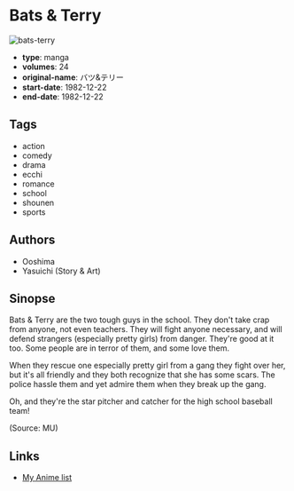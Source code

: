 # Bats & Terry

![bats-terry](https://cdn.myanimelist.net/images/manga/3/89291.jpg)

-   **type**: manga
-   **volumes**: 24
-   **original-name**: バツ&テリー
-   **start-date**: 1982-12-22
-   **end-date**: 1982-12-22

## Tags

-   action
-   comedy
-   drama
-   ecchi
-   romance
-   school
-   shounen
-   sports

## Authors

-   Ooshima
-   Yasuichi (Story & Art)

## Sinopse

Bats & Terry are the two tough guys in the school. They don't take crap from anyone, not even teachers. They will fight anyone necessary, and will defend strangers (especially pretty girls) from danger. They're good at it too. Some people are in terror of them, and some love them.

When they rescue one especially pretty girl from a gang they fight over her, but it's all friendly and they both recognize that she has some scars. The police hassle them and yet admire them when they break up the gang.

Oh, and they're the star pitcher and catcher for the high school baseball team!

(Source: MU)

## Links

-   [My Anime list](https://myanimelist.net/manga/50545/Bats___Terry)
